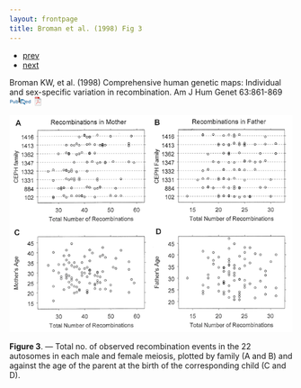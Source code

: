 ```yaml
---
layout: frontpage
title: Broman et al. (1998) Fig 3
---
```


<div class="navbar">
  <div class="navbar-inner">
      <ul class="nav">
          <li><a href="rqtlbook.html">prev</a></li>
          <li><a href="phyloqtl_fig2.html">next</a></li>
      </ul>
  </div>
</div>

Broman KW, et al. (1998) Comprehensive human genetic maps: Individual
and sex-specific variation in recombination. Am J Hum Genet 63:861-869
[![PubMed](../icons16/pubmed-icon.png)](http://www.ncbi.nlm.nih.gov/pubmed/9718341)
[![pdf (534k)](../icons16/pdf-icon.png)](http://www.biostat.wisc.edu/~kbroman/publications/geneticmaps.pdf)

![Broman et al. (1998) Fig 3](../../assets/bigpublpics/geneticmaps_fig3_lg.png)

**Figure 3**. &mdash; Total no. of observed recombination events in the 22
autosomes in each male and female meiosis, plotted by family (A and
B) and against the age of the parent at the birth of the
corresponding child (C and D).
